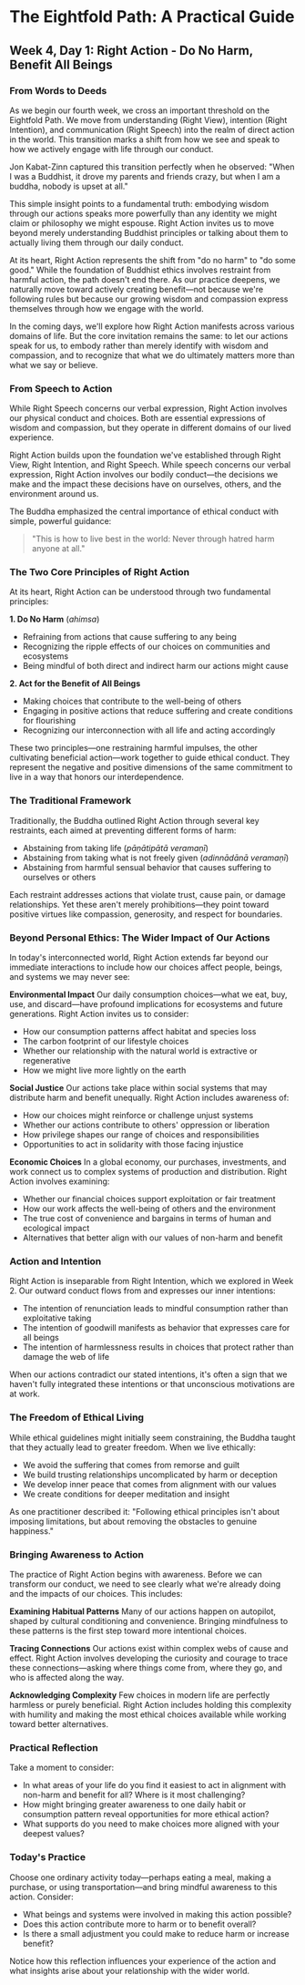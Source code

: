 # The Eightfold Path: A Practical Guide
## Week 4, Day 1: Right Action - Do No Harm, Benefit All Beings

### From Words to Deeds

As we begin our fourth week, we cross an important threshold on the Eightfold Path. We move from understanding (Right View), intention (Right Intention), and communication (Right Speech) into the realm of direct action in the world. This transition marks a shift from how we see and speak to how we actively engage with life through our conduct.

Jon Kabat-Zinn captured this transition perfectly when he observed: "When I was a Buddhist, it drove my parents and friends crazy, but when I am a buddha, nobody is upset at all." 

This simple insight points to a fundamental truth: embodying wisdom through our actions speaks more powerfully than any identity we might claim or philosophy we might espouse. Right Action invites us to move beyond merely understanding Buddhist principles or talking about them to actually living them through our daily conduct.

At its heart, Right Action represents the shift from "do no harm" to "do some good." While the foundation of Buddhist ethics involves restraint from harmful action, the path doesn't end there. As our practice deepens, we naturally move toward actively creating benefit—not because we're following rules but because our growing wisdom and compassion express themselves through how we engage with the world.

In the coming days, we'll explore how Right Action manifests across various domains of life. But the core invitation remains the same: to let our actions speak for us, to embody rather than merely identify with wisdom and compassion, and to recognize that what we do ultimately matters more than what we say or believe.

### From Speech to Action

While Right Speech concerns our verbal expression, Right Action involves our physical conduct and choices. Both are essential expressions of wisdom and compassion, but they operate in different domains of our lived experience.

Right Action builds upon the foundation we've established through Right View, Right Intention, and Right Speech. While speech concerns our verbal expression, Right Action involves our bodily conduct—the decisions we make and the impact these decisions have on ourselves, others, and the environment around us.

The Buddha emphasized the central importance of ethical conduct with simple, powerful guidance:

>"This is how to live best in the world: Never through hatred harm anyone at all."

### The Two Core Principles of Right Action

At its heart, Right Action can be understood through two fundamental principles:

**1. Do No Harm** (*ahimsa*)
- Refraining from actions that cause suffering to any being
- Recognizing the ripple effects of our choices on communities and ecosystems
- Being mindful of both direct and indirect harm our actions might cause

**2. Act for the Benefit of All Beings**
- Making choices that contribute to the well-being of others
- Engaging in positive actions that reduce suffering and create conditions for flourishing
- Recognizing our interconnection with all life and acting accordingly

These two principles—one restraining harmful impulses, the other cultivating beneficial action—work together to guide ethical conduct. They represent the negative and positive dimensions of the same commitment to live in a way that honors our interdependence.

### The Traditional Framework

Traditionally, the Buddha outlined Right Action through several key restraints, each aimed at preventing different forms of harm:

- Abstaining from taking life (*pāṇātipātā veramaṇī*)
- Abstaining from taking what is not freely given (*adinnādānā veramaṇī*)
- Abstaining from harmful sensual behavior that causes suffering to ourselves or others

Each restraint addresses actions that violate trust, cause pain, or damage relationships. Yet these aren't merely prohibitions—they point toward positive virtues like compassion, generosity, and respect for boundaries.

### Beyond Personal Ethics: The Wider Impact of Our Actions

In today's interconnected world, Right Action extends far beyond our immediate interactions to include how our choices affect people, beings, and systems we may never see:

**Environmental Impact**
Our daily consumption choices—what we eat, buy, use, and discard—have profound implications for ecosystems and future generations. Right Action invites us to consider:
- How our consumption patterns affect habitat and species loss
- The carbon footprint of our lifestyle choices
- Whether our relationship with the natural world is extractive or regenerative
- How we might live more lightly on the earth

**Social Justice**
Our actions take place within social systems that may distribute harm and benefit unequally. Right Action includes awareness of:
- How our choices might reinforce or challenge unjust systems
- Whether our actions contribute to others' oppression or liberation
- How privilege shapes our range of choices and responsibilities
- Opportunities to act in solidarity with those facing injustice

**Economic Choices**
In a global economy, our purchases, investments, and work connect us to complex systems of production and distribution. Right Action involves examining:
- Whether our financial choices support exploitation or fair treatment
- How our work affects the well-being of others and the environment
- The true cost of convenience and bargains in terms of human and ecological impact
- Alternatives that better align with our values of non-harm and benefit

### Action and Intention

Right Action is inseparable from Right Intention, which we explored in Week 2. Our outward conduct flows from and expresses our inner intentions:

- The intention of renunciation leads to mindful consumption rather than exploitative taking
- The intention of goodwill manifests as behavior that expresses care for all beings
- The intention of harmlessness results in choices that protect rather than damage the web of life

When our actions contradict our stated intentions, it's often a sign that we haven't fully integrated these intentions or that unconscious motivations are at work.

### The Freedom of Ethical Living

While ethical guidelines might initially seem constraining, the Buddha taught that they actually lead to greater freedom. When we live ethically:

- We avoid the suffering that comes from remorse and guilt
- We build trusting relationships uncomplicated by harm or deception
- We develop inner peace that comes from alignment with our values
- We create conditions for deeper meditation and insight

As one practitioner described it: "Following ethical principles isn't about imposing limitations, but about removing the obstacles to genuine happiness."

### Bringing Awareness to Action

The practice of Right Action begins with awareness. Before we can transform our conduct, we need to see clearly what we're already doing and the impacts of our choices. This includes:

**Examining Habitual Patterns**
Many of our actions happen on autopilot, shaped by cultural conditioning and convenience. Bringing mindfulness to these patterns is the first step toward more intentional choices.

**Tracing Connections**
Our actions exist within complex webs of cause and effect. Right Action involves developing the curiosity and courage to trace these connections—asking where things come from, where they go, and who is affected along the way.

**Acknowledging Complexity**
Few choices in modern life are perfectly harmless or purely beneficial. Right Action includes holding this complexity with humility and making the most ethical choices available while working toward better alternatives.

### Practical Reflection

Take a moment to consider:
- In what areas of your life do you find it easiest to act in alignment with non-harm and benefit for all? Where is it most challenging?
- How might bringing greater awareness to one daily habit or consumption pattern reveal opportunities for more ethical action?
- What supports do you need to make choices more aligned with your deepest values?

### Today's Practice

Choose one ordinary activity today—perhaps eating a meal, making a purchase, or using transportation—and bring mindful awareness to this action. Consider:
- What beings and systems were involved in making this action possible?
- Does this action contribute more to harm or to benefit overall?
- Is there a small adjustment you could make to reduce harm or increase benefit?

Notice how this reflection influences your experience of the action and what insights arise about your relationship with the wider world.
